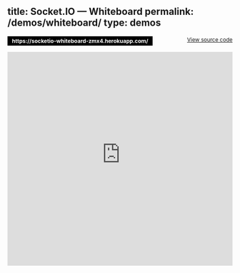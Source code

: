 title: Socket.IO  —  Whiteboard
permalink: /demos/whiteboard/
type: demos
---

<p><a href="https://socketio-whiteboard-zmx4.herokuapp.com/" style="text-decoration: none; display: inline-block; background: #000; color: #fff; font-size: 12px; font-weight: bold; color: #fff; padding: 3px 10px; ">https://socketio-whiteboard-zmx4.herokuapp.com/</a><a href="https://github.com/socketio/socket.io/tree/master/examples/whiteboard" style=" float: right; font-size: 12px; ">View source code</a></p>

<!-- iframe plugin v.2.8 wordpress.org/plugins/iframe/ -->
<iframe src="https://socketio-whiteboard-zmx4.herokuapp.com/" width="100%" height="480" scrolling="no" class="iframe-class" frameborder="0"></iframe>